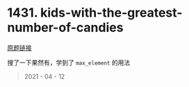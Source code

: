 # 1431. kids-with-the-greatest-number-of-candies

[原题链接](https://leetcode-cn.com/problems/kids-with-the-greatest-number-of-candies/)

搜了一下果然有，学到了 `max_element` 的用法

> 2021 - 04 - 12
